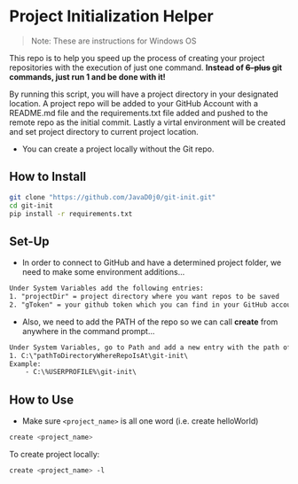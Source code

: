 # Project Initialization Helper

> Note: These are instructions for Windows OS

This repo is to help you speed up the process of creating your project repositories with the execution of just one command.
**Instead of ~~6-plus~~ git commands, just run 1 and be done with it!**

By running this script, you will have a project directory in your designated location. A project repo will be added to your GitHub Account with a README.md file and the requirements.txt file added and pushed to the remote repo as the initial commit. Lastly a virtal environment will be created and set project directory to current project location.

- You can create a project locally without the Git repo.

## How to Install

```bash
git clone "https://github.com/JavaD0j0/git-init.git"
cd git-init
pip install -r requirements.txt
```

## Set-Up

- In order to connect to GitHub and have a determined project folder, we need to make some environment additions...

```txt
Under System Variables add the following entries:
1. "projectDir" = project directory where you want repos to be saved
2. "gToken" = your github token which you can find in your GitHub account
```

- Also, we need to add the PATH of the repo so we can call **create** from anywhere in the command prompt...

```txt
Under System Variables, go to Path and add a new entry with the path of where you cloned the repo in your machine.
1. C:\"pathToDirectoryWhereRepoIsAt\git-init\
Example:
    - C:\%USERPROFILE%\git-init\
```

## How to Use

- Make sure ```<project_name>``` is all one word (i.e. create helloWorld)

```bash
create <project_name>
```

To create project locally:

```bash
create <project_name> -l
```
